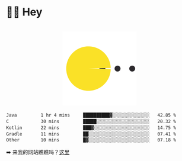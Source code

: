 
# 👋🏻 Hey
<div align="center">
	<br>
	<img src="https://raw.githubusercontent.com/Aniket965/Aniket965/master/pacman.svg?sanitize=true" width="200" height="200">
	<br>
</div>

<!--START_SECTION:waka-->

```txt
Java         1 hr 4 mins     ██████████▓░░░░░░░░░░░░░░   42.85 %
C            30 mins         █████░░░░░░░░░░░░░░░░░░░░   20.32 %
Kotlin       22 mins         ███▓░░░░░░░░░░░░░░░░░░░░░   14.75 %
Gradle       11 mins         ██░░░░░░░░░░░░░░░░░░░░░░░   07.41 %
Other        10 mins         █▓░░░░░░░░░░░░░░░░░░░░░░░   07.18 %
```

<!--END_SECTION:waka-->

 ➡️  来我的网站瞧瞧吗？[这里](https://www.shaolongfei.com)
